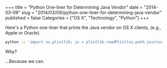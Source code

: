 +++
title = "Python One-liner for Determining Java Vendor"
date = "2014-03-09"
slug = "2014/03/09/python-one-liner-for-determining-java-vendor"
published = false
Categories = ["OS X", "Technology", "Python"]
+++

Here's a Python one-liner that prints the Java vendor on OS X clients, (e.g., Apple or Oracle).

```sh
python -c 'import os,plistlib; jv = plistlib.readPlist(os.path.join(os.path.realpath("/Library/Internet Plug-Ins/JavaAppletPlugin.plugin"), "Contents/Info.plist"))["CFBundleIdentifier"].split(".")[1]; print jv.capitalize()'
```

Why?

...Because we can.
